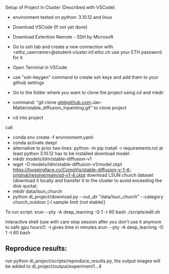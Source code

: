 
Setup of Project in Cluster (Described with VSCode)

- environment tested on python: 3.10.12 and linux

- Download VSCode (If not yet done)
- Download Extention Remote - SSH by Microsoft
- Go to ssh tab and create a new connection  with <ethz_username>@student-cluster.inf.ethz.ch use your ETH password for it
- Open Terminal in VSCode
- use "ssh-keygen" command to create ssh keys and add them to your github settings
- Go to the folder where you want to clone the project using cd and mkdir
- command: "git clone git@github.com:Jan-Matter/stable_diffusion_inpainting.git" to clone project
- cd into project

call
- conda env create -f environment.yaml
- conda activate deepl
- alternative to prior two lines: python -m pip install -r requirements.txt at least python 3.10.12 has to be installed
download model:
- mkdir models/ldm/stable-diffusion-v1
- wget -O models/ldm/stable-diffusion-v1/model.ckpt https://huggingface.co/CompVis/stable-diffusion-v-1-4-original/resolve/main/sd-v1-4.ckpt
download LSUN church dataset (download it locally and transfer it to the cluster to avoid exceeding the disk quota):
- mkdir data/lsun_church
- python dl_project/download.py --out_dir "data/lsun_church" --category church_outdoor [-l sample limit (not stable)]

To run script:
srun --pty -A deep_learning -G 1 -t 60 bash ./scripts/edit.sh

interactive shell (use with care stop session after you don't use it anymore to safe gpu hours!):
-t gives time in minutes
srun --pty -A deep_learning -G 1 -t 60 bash


## Reproduce results:
run python dl_project/scripts/reproduce_results.py, the output images will be added to dl_project/output/experiment1...4







